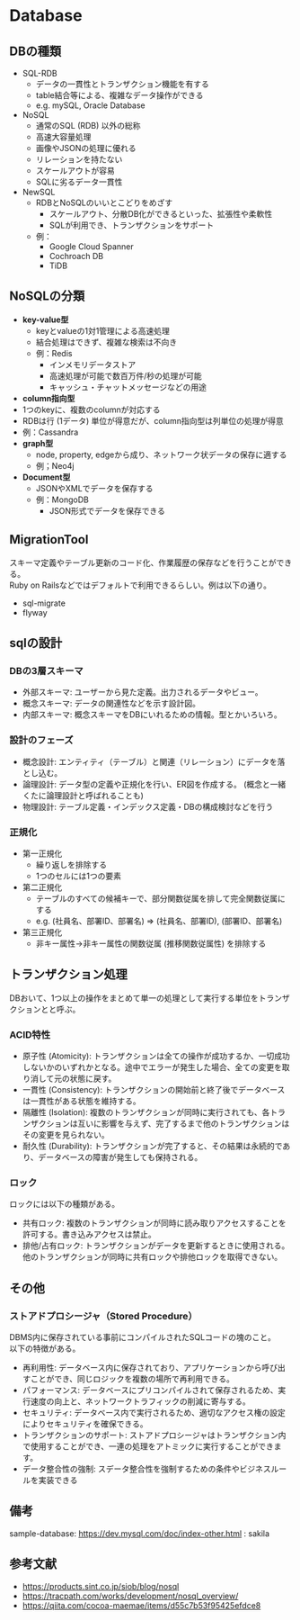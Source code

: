 # Database

## DBの種類

- SQL-RDB
  - データの一貫性とトランザクション機能を有する
  - table結合等による、複雑なデータ操作ができる
  - e.g. mySQL, Oracle Database
- NoSQL
  - 通常のSQL (RDB) 以外の総称
  - 高速大容量処理
  - 画像やJSONの処理に優れる
  - リレーションを持たない
  - スケールアウトが容易
  - SQLに劣るデータ一貫性
- NewSQL
  - RDBとNoSQLのいいとこどりをめざす
    - スケールアウト、分散DB化ができるといった、拡張性や柔軟性
    - SQLが利用でき、トランザクションをサポート
  - 例：
    - Google Cloud Spanner
    - Cochroach DB
    - TiDB

## NoSQLの分類

- **key-value型**
  - keyとvalueの1対1管理による高速処理
  - 結合処理はできず、複雑な検索は不向き
  - 例：Redis
    - インメモリデータストア
    - 高速処理が可能で数百万件/秒の処理が可能
    - キャッシュ・チャットメッセージなどの用途
- **column指向型**
- 1つのkeyに、複数のcolumnが対応する 
- RDBは行 (1データ) 単位が得意だが、column指向型は列単位の処理が得意
- 例：Cassandra
- **graph型**
  - node, property, edgeから成り、ネットワーク状データの保存に適する
  - 例；Neo4j
- **Document型**
  - JSONやXMLでデータを保存する
  - 例：MongoDB
    - JSON形式でデータを保存できる

## MigrationTool
スキーマ定義やテーブル更新のコード化、作業履歴の保存などを行うことができる。  
Ruby on Railsなどではデフォルトで利用できるらしい。例は以下の通り。

- sql-migrate
- flyway

## sqlの設計

### DBの3層スキーマ

- 外部スキーマ: ユーザーから見た定義。出力されるデータやビュー。
- 概念スキーマ: データの関連性などを示す設計図。
- 内部スキーマ: 概念スキーマをDBにいれるための情報。型とかいろいろ。

### 設計のフェーズ

- 概念設計: エンティティ（テーブル）と関連（リレーション）にデータを落とし込む。
- 論理設計: データ型の定義や正規化を行い、ER図を作成する。 (概念と一緒くたに論理設計と呼ばれることも)
- 物理設計: テーブル定義・インデックス定義・DBの構成検討などを行う

### 正規化

- 第一正規化
  - 繰り返しを排除する
  - 1つのセルには1つの要素
- 第二正規化
  - テーブルのすべての候補キーで、部分関数従属を排して完全関数従属にする
  - e.g. (社員名、部署ID、部署名) => (社員名、部署ID), (部署ID、部署名)
- 第三正規化
  - 非キー属性→非キー属性の関数従属 (推移関数従属性) を排除する


## トランザクション処理

DBおいて、1つ以上の操作をまとめて単一の処理として実行する単位をトランザクションとと呼ぶ。

### ACID特性

- 原子性 (Atomicity): トランザクションは全ての操作が成功するか、一切成功しないかのいずれかとなる。途中でエラーが発生した場合、全ての変更を取り消して元の状態に戻す。
- 一貫性 (Consistency): トランザクションの開始前と終了後でデータベースは一貫性がある状態を維持する。
- 隔離性 (Isolation): 複数のトランザクションが同時に実行されても、各トランザクションは互いに影響を与えず、完了するまで他のトランザクションはその変更を見られない。
- 耐久性 (Durability): トランザクションが完了すると、その結果は永続的であり、データベースの障害が発生しても保持される。

### ロック

ロックには以下の種類がある。

- 共有ロック: 複数のトランザクションが同時に読み取りアクセスすることを許可する。書き込みアクセスは禁止。
- 排他/占有ロック: トランザクションがデータを更新するときに使用される。他のトランザクションが同時に共有ロックや排他ロックを取得できない。

## その他

### ストアドプロシージャ（Stored Procedure）

DBMS内に保存されている事前にコンパイルされたSQLコードの塊のこと。  
以下の特徴がある。

- 再利用性: データベース内に保存されており、アプリケーションから呼び出すことができ、同じロジックを複数の場所で再利用できる。
- パフォーマンス: データベースにプリコンパイルされて保存されるため、実行速度の向上と、ネットワークトラフィックの削減に寄与する。
- セキュリティ: データベース内で実行されるため、適切なアクセス権の設定によりセキュリティを確保できる。
- トランザクションのサポート: ストアドプロシージャはトランザクション内で使用することができ、一連の処理をアトミックに実行することができます。
- データ整合性の強制: スデータ整合性を強制するための条件やビジネスルールを実装できる

## 備考

sample-database: https://dev.mysql.com/doc/index-other.html : sakila

## 参考文献

- https://products.sint.co.jp/siob/blog/nosql
- https://tracpath.com/works/development/nosql_overview/
- https://qiita.com/cocoa-maemae/items/d55c7b53f95425efdce8

